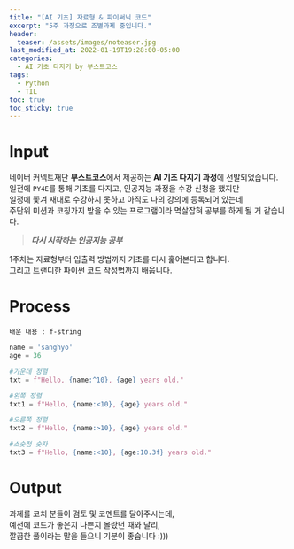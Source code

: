 ```yaml
---
title: "[AI 기초] 자료형 & 파이써닉 코드"
excerpt: "5주 과정으로 조별과제 중입니다."
header:
  teaser: /assets/images/noteaser.jpg
last_modified_at: 2022-01-19T19:28:00-05:00
categories:
  - AI 기초 다지기 by 부스트코스
tags:
  - Python
  - TIL
toc: true
toc_sticky: true
---
```


Input
====

네이버 커넥트재단 **부스트코스**에서 제공하는 **AI 기초 다지기 과정**에 선발되었습니다.   
일전에 `PY4E`를 통해 기초를 다지고, 인공지능 과정을 수강 신청을 했지만   
일정에 쫓겨 재대로 수강하지 못하고 아직도 나의 강의에 등록되어 있는데   
주단위 미션과 코칭가지 받을 수 있는 프로그램이라 멱살잡혀 공부를 하게 될 거 같습니다.   

> **_다시 시작하는 인공지능 공부_**   

1주차는 자료형부터 입출력 방법까지 기초를 다시 훑어본다고 합니다.  
그리고 트랜디한 파이썬 코드 작성법까지 배웁니다.

Process
=====
```
배운 내용 : f-string
```
```python
name = 'sanghyo'
age = 36

#가운데 정렬
txt = f"Hello, {name:^10}, {age} years old."

#왼쪽 정렬
txt1 = f"Hello, {name:<10}, {age} years old."

#오른쪽 정렬
txt2 = f"Hello, {name:>10}, {age} years old."

#소숫점 숫자
txt3 = f"Hello, {name:<10}, {age:10.3f} years old."

```   


Output
=====
과제를 코치 분들이 검토 및 코멘트를 달아주시는데,    
예전에 코드가 좋은지 나쁜지 몰랐던 때와 달리,   
깔끔한 풀이라는 말을 들으니 기분이 좋습니다 :)))
